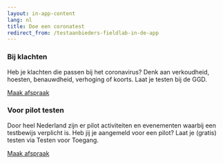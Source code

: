 ```yaml
---
layout: in-app-content
lang: nl
title: Doe een coronatest
redirect_from: /testaanbieders-fieldlab-in-de-app
---
```

### Bij klachten
Heb je klachten die passen bij het coronavirus? Denk aan verkoudheid, hoesten, benauwdheid, verhoging of koorts. Laat je testen bij de GGD.

<a href="https://www.coronatest.nl" class="btn btn-cta">Maak afspraak</a>

### Voor pilot testen
Door heel Nederland zijn er pilot activiteiten en evenementen waarbij een testbewijs verplicht is. Heb jij je aangemeld voor een pilot? Laat je (gratis) testen via Testen voor Toegang.

<a href="https://www.testenvoortoegang.nl" class="btn btn-cta">Maak afspraak</a>
